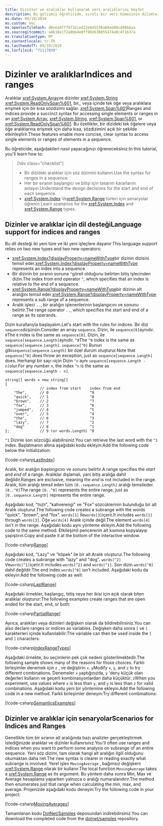 ```yaml
---
title: Dizinler ve aralıklar kullanarak veri aralıklarını keşfet
description: Bu gelişmiş öğreticide, sıralı bir veri kümesinin dilimlerini incelemek üzere dizinler ve aralıklar kullanarak verileri araştırmanızı öğretilir.
ms.date: 04/19/2019
ms.custom: mvc
ms.openlocfilehash: d0eeadfff9732ced22e045536a88ed49cd98bbaa
ms.sourcegitcommit: a4b10e1f2a8bb4e8ff902630855474a0c4f1b37a
ms.translationtype: MT
ms.contentlocale: tr-TR
ms.lasthandoff: 09/19/2019
ms.locfileid: "71117839"
---
```

# <a name="indices-and-ranges"></a><span data-ttu-id="b3a4a-103">Dizinler ve aralıklar</span><span class="sxs-lookup"><span data-stu-id="b3a4a-103">Indices and ranges</span></span>

<span data-ttu-id="b3a4a-104">Aralıklar <xref:System.Array>ve dizinler <xref:System.String> <xref:System.ReadOnlySpan%601>, bir,, veya içinde tek öğe veya aralıklara erişmek için bir kısa sözdizimi sağlar. <xref:System.Span%601></span><span class="sxs-lookup"><span data-stu-id="b3a4a-104">Ranges and indices provide a succinct syntax for accessing single elements or ranges in an <xref:System.Array>, <xref:System.String>, <xref:System.Span%601>, or <xref:System.ReadOnlySpan%601>.</span></span> <span data-ttu-id="b3a4a-105">Bu özellikler, bir dizideki tek öğelere veya öğe aralıklarına erişmek için daha kısa, sözdizimini açık bir şekilde etkinleştirir.</span><span class="sxs-lookup"><span data-stu-id="b3a4a-105">These features enable more concise, clear syntax to access single elements or ranges of elements in a sequence.</span></span>

<span data-ttu-id="b3a4a-106">Bu öğreticide, aşağıdakileri nasıl yapacağınızı öğreneceksiniz:</span><span class="sxs-lookup"><span data-stu-id="b3a4a-106">In this tutorial, you'll learn how to:</span></span>

> [!div class="checklist"]
>
> - <span data-ttu-id="b3a4a-107">Bir dizideki aralıklar için söz dizimini kullanın.</span><span class="sxs-lookup"><span data-stu-id="b3a4a-107">Use the syntax for ranges in a sequence.</span></span>
> - <span data-ttu-id="b3a4a-108">Her bir sıranın başlangıcı ve bitişi için tasarım kararlarını anlayın.</span><span class="sxs-lookup"><span data-stu-id="b3a4a-108">Understand the design decisions for the start and end of each sequence.</span></span>
> - <span data-ttu-id="b3a4a-109"><xref:System.Index> Ve<xref:System.Range> türleri için senaryolar öğrenin.</span><span class="sxs-lookup"><span data-stu-id="b3a4a-109">Learn scenarios for the <xref:System.Index> and <xref:System.Range> types.</span></span>

## <a name="language-support-for-indices-and-ranges"></a><span data-ttu-id="b3a4a-110">Dizinler ve aralıklar için dil desteği</span><span class="sxs-lookup"><span data-stu-id="b3a4a-110">Language support for indices and ranges</span></span>

<span data-ttu-id="b3a4a-111">Bu dil desteği iki yeni türe ve iki yeni işleçlere dayanır:</span><span class="sxs-lookup"><span data-stu-id="b3a4a-111">This language support relies on two new types and two new operators:</span></span>

- <span data-ttu-id="b3a4a-112"><xref:System.Index?displayProperty=nameWithType>bir dizinin dizisini temsil eder.</span><span class="sxs-lookup"><span data-stu-id="b3a4a-112"><xref:System.Index?displayProperty=nameWithType> represents an index into a sequence.</span></span>
- <span data-ttu-id="b3a4a-113">Bir dizinin bir sıranın sonuna `^`göreli olduğunu belirten bitiş işlecinden dizin.</span><span class="sxs-lookup"><span data-stu-id="b3a4a-113">The index from end operator `^`, which specifies that an index is relative to the end of a sequence.</span></span>
- <span data-ttu-id="b3a4a-114"><xref:System.Range?displayProperty=nameWithType>bir dizinin alt aralığını temsil eder.</span><span class="sxs-lookup"><span data-stu-id="b3a4a-114"><xref:System.Range?displayProperty=nameWithType> represents a sub range of a sequence.</span></span>
- <span data-ttu-id="b3a4a-115">Aralık işleci `..`, bir aralığın işlenenlerinin başlangıcını ve sonunu belirtir.</span><span class="sxs-lookup"><span data-stu-id="b3a4a-115">The range operator `..`, which specifies the start and end of a range as its operands.</span></span>

<span data-ttu-id="b3a4a-116">Dizin kurallarıyla başlayalım.</span><span class="sxs-lookup"><span data-stu-id="b3a4a-116">Let's start with the rules for indices.</span></span> <span data-ttu-id="b3a4a-117">Bir dizi `sequence`düşünün.</span><span class="sxs-lookup"><span data-stu-id="b3a4a-117">Consider an array `sequence`.</span></span> <span data-ttu-id="b3a4a-118">Dizin, ile `sequence[0]`aynıdır. `0`</span><span class="sxs-lookup"><span data-stu-id="b3a4a-118">The `0` index is the same as `sequence[0]`.</span></span> <span data-ttu-id="b3a4a-119">Dizin, ile `sequence[sequence.Length]`aynıdır. `^0`</span><span class="sxs-lookup"><span data-stu-id="b3a4a-119">The `^0` index is the same as `sequence[sequence.Length]`.</span></span> <span data-ttu-id="b3a4a-120">`sequence[^0]` Bunun gibi`sequence[sequence.Length]` bir özel durum oluşturur.</span><span class="sxs-lookup"><span data-stu-id="b3a4a-120">Note that `sequence[^0]` does throw an exception, just as `sequence[sequence.Length]` does.</span></span> <span data-ttu-id="b3a4a-121">Herhangi bir sayı `n`için Dizin `^n` aynı `sequence[sequence.Length - n]`olur.</span><span class="sxs-lookup"><span data-stu-id="b3a4a-121">For any number `n`, the index `^n` is the same as `sequence[sequence.Length - n]`.</span></span>

```csharp-interactive
string[] words = new string[]
{
                // index from start    index from end
    "The",      // 0                   ^9
    "quick",    // 1                   ^8
    "brown",    // 2                   ^7
    "fox",      // 3                   ^6
    "jumped",   // 4                   ^5
    "over",     // 5                   ^4
    "the",      // 6                   ^3
    "lazy",     // 7                   ^2
    "dog"       // 8                   ^1
};              // 9 (or words.Length) ^0
```

<span data-ttu-id="b3a4a-122">`^1` Dizinle son sözcüğü alabilirsiniz.</span><span class="sxs-lookup"><span data-stu-id="b3a4a-122">You can retrieve the last word with the `^1` index.</span></span> <span data-ttu-id="b3a4a-123">Başlatmanın altına aşağıdaki kodu ekleyin:</span><span class="sxs-lookup"><span data-stu-id="b3a4a-123">Add the following code below the initialization:</span></span>

[!code-csharp[LastIndex](~/samples/csharp/tutorials/RangesIndexes/IndicesAndRanges.cs#IndicesAndRanges_LastIndex)]

<span data-ttu-id="b3a4a-124">Aralık, bir aralığın *başlangıcını* ve *sonunu* belirtir.</span><span class="sxs-lookup"><span data-stu-id="b3a4a-124">A range specifies the *start* and *end* of a range.</span></span> <span data-ttu-id="b3a4a-125">Aralıklar dışlamalı, yani *bitiş* aralığa dahil değildir.</span><span class="sxs-lookup"><span data-stu-id="b3a4a-125">Ranges are exclusive, meaning the *end* is not included in the range.</span></span> <span data-ttu-id="b3a4a-126">Aralık, tüm aralığı temsil eden tüm `[0..sequence.Length]` aralığı temsileder.`[0..^0]`</span><span class="sxs-lookup"><span data-stu-id="b3a4a-126">The range `[0..^0]` represents the entire range, just as `[0..sequence.Length]` represents the entire range.</span></span> 

<span data-ttu-id="b3a4a-127">Aşağıdaki kod, "hızlı", "kahverengi" ve "Fox" sözcüklerinin bulunduğu bir alt Aralık oluşturur.</span><span class="sxs-lookup"><span data-stu-id="b3a4a-127">The following code creates a subrange with the words "quick", "brown", and "fox".</span></span> <span data-ttu-id="b3a4a-128">`words[1]` İle`words[3]`içerir.</span><span class="sxs-lookup"><span data-stu-id="b3a4a-128">It includes `words[1]` through `words[3]`.</span></span> <span data-ttu-id="b3a4a-129">Öğe `words[4]` Aralık içinde değil.</span><span class="sxs-lookup"><span data-stu-id="b3a4a-129">The element `words[4]` isn't in the range.</span></span> <span data-ttu-id="b3a4a-130">Aşağıdaki kodu aynı yönteme ekleyin.</span><span class="sxs-lookup"><span data-stu-id="b3a4a-130">Add the following code to the same method.</span></span> <span data-ttu-id="b3a4a-131">Etkileşimli pencerenin alt kısmına kopyalayıp yapıştırın.</span><span class="sxs-lookup"><span data-stu-id="b3a4a-131">Copy and paste it at the bottom of the interactive window.</span></span>

[!code-csharp[Range](~/samples/csharp/tutorials/RangesIndexes/IndicesAndRanges.cs#IndicesAndRanges_Range)]

<span data-ttu-id="b3a4a-132">Aşağıdaki kod, "Lazy" ve "köpek" ile bir alt Aralık oluşturur.</span><span class="sxs-lookup"><span data-stu-id="b3a4a-132">The following code creates a subrange with "lazy" and "dog".</span></span> <span data-ttu-id="b3a4a-133">`words[^2]` Ve`words[^1]`içerir.</span><span class="sxs-lookup"><span data-stu-id="b3a4a-133">It includes `words[^2]` and `words[^1]`.</span></span> <span data-ttu-id="b3a4a-134">Son dizin `words[^0]` dahil değildir.</span><span class="sxs-lookup"><span data-stu-id="b3a4a-134">The end index `words[^0]` isn't included.</span></span> <span data-ttu-id="b3a4a-135">Aşağıdaki kodu da ekleyin:</span><span class="sxs-lookup"><span data-stu-id="b3a4a-135">Add the following code as well:</span></span>

[!code-csharp[LastRange](~/samples/csharp/tutorials/RangesIndexes/IndicesAndRanges.cs#IndicesAndRanges_LastRange)]

<span data-ttu-id="b3a4a-136">Aşağıdaki örnekler, başlangıç, bitiş veya her ikisi için açık olarak biten aralıklar oluşturur:</span><span class="sxs-lookup"><span data-stu-id="b3a4a-136">The following examples create ranges that are open ended for the start, end, or both:</span></span>

[!code-csharp[PartialRange](~/samples/csharp/tutorials/RangesIndexes/IndicesAndRanges.cs#IndicesAndRanges_PartialRanges)]

<span data-ttu-id="b3a4a-137">Ayrıca, aralıkları veya dizinleri değişken olarak da bildirebilirsiniz.</span><span class="sxs-lookup"><span data-stu-id="b3a4a-137">You can also declare ranges or indices as variables.</span></span> <span data-ttu-id="b3a4a-138">Değişken daha sonra `[` ve `]` karakterleri içinde kullanılabilir:</span><span class="sxs-lookup"><span data-stu-id="b3a4a-138">The variable can then be used inside the `[` and `]` characters:</span></span>

[!code-csharp[IndexRangeTypes](~/samples/csharp/tutorials/RangesIndexes/IndicesAndRanges.cs#IndicesAndRanges_RangeIndexTypes)]

<span data-ttu-id="b3a4a-139">Aşağıdaki örnekte, bu seçimlerin pek çok nedeni gösterilmektedir.</span><span class="sxs-lookup"><span data-stu-id="b3a4a-139">The following sample shows many of the reasons for those choices.</span></span> <span data-ttu-id="b3a4a-140">Farklı birleşimler denemek için `z` , ve değiştirin `x`. `y`</span><span class="sxs-lookup"><span data-stu-id="b3a4a-140">Modify `x`, `y`, and `z` to try different combinations.</span></span> <span data-ttu-id="b3a4a-141">Denemeler `x` yaptığınızda, `y` 'den`y` küçük olan değerleri kullanın ve geçerli kombinasyonlardan daha küçüktür. `z`</span><span class="sxs-lookup"><span data-stu-id="b3a4a-141">When you experiment, use values where `x` is less than `y`, and `y` is less than `z` for valid combinations.</span></span> <span data-ttu-id="b3a4a-142">Aşağıdaki kodu yeni bir yöntemine ekleyin.</span><span class="sxs-lookup"><span data-stu-id="b3a4a-142">Add the following code in a new method.</span></span> <span data-ttu-id="b3a4a-143">Farklı birleşimler deneyin:</span><span class="sxs-lookup"><span data-stu-id="b3a4a-143">Try different combinations:</span></span>

[!code-csharp[SemanticsExamples](~/samples/csharp/tutorials/RangesIndexes/IndicesAndRanges.cs#IndicesAndRanges_Semantics)]

## <a name="scenarios-for-indices-and-ranges"></a><span data-ttu-id="b3a4a-144">Dizinler ve aralıklar için senaryolar</span><span class="sxs-lookup"><span data-stu-id="b3a4a-144">Scenarios for Indices and Ranges</span></span>

<span data-ttu-id="b3a4a-145">Genellikle tüm bir sıranın alt aralığında bazı analizler gerçekleştirmek istediğinizde aralıklar ve dizinler kullanırsınız.</span><span class="sxs-lookup"><span data-stu-id="b3a4a-145">You'll often use ranges and indices when you want to perform some analysis on subrange of an entire sequence.</span></span> <span data-ttu-id="b3a4a-146">Yeni söz dizimi, tam olarak hangi alt aralığın ilgili olduğunu okumaktan daha net.</span><span class="sxs-lookup"><span data-stu-id="b3a4a-146">The new syntax is clearer in reading exactly what subrange is involved.</span></span> <span data-ttu-id="b3a4a-147">Yerel işlev `MovingAverage` , bağımsız değişkeni <xref:System.Range> olarak bir kullanır.</span><span class="sxs-lookup"><span data-stu-id="b3a4a-147">The local function `MovingAverage` takes a <xref:System.Range> as its argument.</span></span> <span data-ttu-id="b3a4a-148">Bu yöntem daha sonra Min, Max ve Average hesaplama yaparken yalnızca o aralığı numaralandırır.</span><span class="sxs-lookup"><span data-stu-id="b3a4a-148">The method then enumerates just that range when calculating the min, max, and average.</span></span> <span data-ttu-id="b3a4a-149">Projenizde aşağıdaki kodu deneyin:</span><span class="sxs-lookup"><span data-stu-id="b3a4a-149">Try the following code in your project:</span></span>

[!code-csharp[MovingAverages](~/samples/csharp/tutorials/RangesIndexes/IndicesAndRanges.cs#IndicesAndRanges_MovingAverage)]

<span data-ttu-id="b3a4a-150">Tamamlanan kodu [DotNet/Samples](https://github.com/dotnet/samples/tree/master/csharp/tutorials/RangesIndexes) deposundan indirebilirsiniz.</span><span class="sxs-lookup"><span data-stu-id="b3a4a-150">You can download the completed code from the [dotnet/samples](https://github.com/dotnet/samples/tree/master/csharp/tutorials/RangesIndexes) repository.</span></span>
